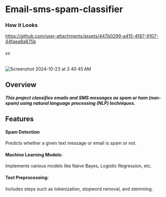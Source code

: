 # Email-sms-spam-classifier
### How it Looks
https://github.com/user-attachments/assets/447b0299-a415-4f87-9107-44faea8a875b
###### ss
![Screenshot 2024-10-23 at 3 40 45 AM](https://github.com/user-attachments/assets/f326e820-bd61-4330-b588-8d06114812b5)

## Overview
##### This project classifies emails and SMS messages as spam or ham (non-spam) using natural language processing (NLP) techniques.
## Features
#### Spam Detection
Predicts whether a given text message or email is spam or not.
#### Machine Learning Models: 
Implements various models like Naive Bayes, Logistic Regression, etc.
#### Text Preprocessing: 
Includes steps such as tokenization, stopword removal, and stemming.
